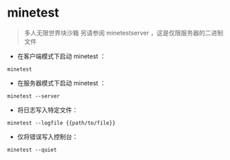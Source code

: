 # minetest

> 多人无限世界块沙箱
> 另请参阅 minetestserver ，这是仅限服务器的二进制文件

- 在客户端模式下启动 minetest ：

`minetest`

- 在服务器模式下启动 minetest ：

`minetest --server`

- 将日志写入特定文件：

`minetest --logfile {{path/to/file}}`

- 仅将错误写入控制台：

`minetest --quiet`

[#]: contributors: ([潘潘])